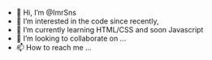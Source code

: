 - 👋 Hi, I’m @ImrSns
- 👀 I’m interested in the code since recently,
- 🌱 I’m currently learning HTML/CSS and soon Javascript
- 💞️ I’m looking to collaborate on ...
- 📫 How to reach me ...

<!---
ImrSns/ImrSns is a ✨ special ✨ repository because its `README.md` (this file) appears on your GitHub profile.
You can click the Preview link to take a look at your changes.
--->
